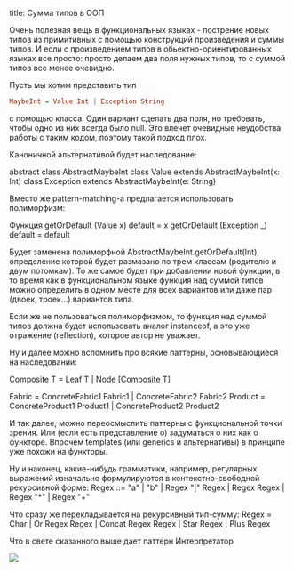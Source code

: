 title: Сумма типов в ООП

Очень полезная вещь в функциональных языках - пострение новых типов из примитивных с помощью конструкций произведения и суммы типов. И если с произведением типов в обьектно-ориентированных языках все просто: просто делаем два поля нужных типов, то с суммой типов все менее очевидно.

Пусть мы хотим представить тип

```haskell
MaybeInt = Value Int | Exception String
```

с помощью класса. Один вариант сделать два поля, но требовать, чтобы одно из них всегда было null. Это влечет очевидные неудобства работы с таким кодом, поэтому такой подход плох.

Каноничной альтернативой будет наследование:

abstract class AbstractMaybeInt
class Value extends AbstractMaybeInt(x: Int)
class Exception extends AbstractMaybeInt(e: String)

Вместо же pattern-matching-а предлагается использовать полиморфизм:

Функция
getOrDefault (Value x) default = x
getOrDefault (Exception _) default = default

Будет заменена полиморфной AbstractMaybeInt.getOrDefault(Int), определение которой будет размазано по трем классам (родителю и двум потомкам). То же самое будет при добавлении новой функции, в то время как в функциональном языке функция над суммой типов можно определить в одном месте для всех вариантов или даже пар (двоек, троек...) вариантов типа.

Если же не пользоваться полиморфизмом, то функция над суммой типов должна будет использовать аналог instanceof, а это уже отражение (reflection), которое автор не уважает.

Ну и далее можно вспомнить про всякие паттерны, основывающиеся на наследовании:

Composite T = Leaf T | Node [Composite T]

Fabric = ConcreteFabric1 Fabric1 | ConcreteFabric2 Fabric2
Product = ConcreteProduct1 Product1 | ConcreteProduct2 Product2

И так далее, можно переосмыслить паттерны с функциональной точки зрения. Или (если есть представление о) задуматься о них как о функторе. Впрочем templates (или generics и альтернативы) в принципе уже похожи на функторы.

Ну и наконец, какие-нибудь грамматики, например, регулярных выражений изначально формулируются в контекстно-свободной рекурсивной форме:
Regex ::= "a" | "b" | Regex "|" Regex | Regex Regex | Regex "*" | Regex "+"

Что сразу же перекладывается на рекурсивный тип-сумму:
Regex = Char | Or Regex Regex | Concat Regex Regex | Star Regex | Plus Regex

Что в свете сказанного выше дает паттерн Интерпретатор

![](/static/img/Q9GiEPr68sU.jpg)
